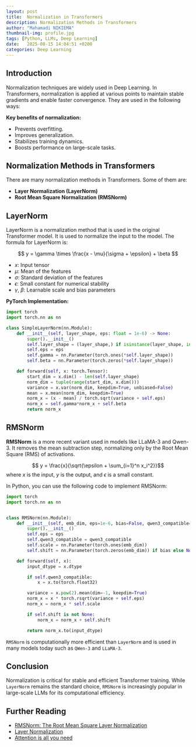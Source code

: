```yaml
---
layout: post
title:  Normalization in Transformers
description: Normalization Methods in Transformers
author: "Mahamadi NIKIEMA"
thumbnail-img: profile.jpg
tags: [Python, LLMs, Deep Learning]
date:   2025-08-15 14:04:51 +0200
categories: Deep Learning
---
```


## Introduction

Normalization techniques are widely used in Deep Learning. In Transformers, normalization is applied at various points to maintain stable gradients and enable faster convergence. They are used in the following ways:

**Key benefits of normalization:**
- Prevents overfitting.
- Improves generalization.
- Stabilizes training dynamics.
- Boosts performance on large-scale tasks.

## Normalization Methods in Transformers

There are many normalization methods in Transformers. Some of them are:

- **Layer Normalization (LayerNorm)**
- **Root Mean Square Normalization (RMSNorm)**

## LayerNorm

LayerNorm is a normalization method that is used in the original Transformer model. It is used to normalize the input to the model. The formula for LayerNorm is:

$$
y = \gamma \times \frac{x - \mu}{\sigma + \epsilon} + \beta
$$

- $x$: Input tensor  
- $\mu$: Mean of the features  
- $\sigma$: Standard deviation of the features  
- $\epsilon$: Small constant for numerical stability  
- $\gamma$, $\beta$: Learnable scale and bias parameters  


**PyTorch Implementation:**

```python
import torch
import torch.nn as nn

class SimpleLayerNorm(nn.Module):
    def __init__(self, layer_shape, eps: float = 1e-6) -> None:
        super().__init__()
        self.layer_shape = (layer_shape,) if isinstance(layer_shape, int) else tuple(layer_shape)
        self.eps = eps
        self.gamma = nn.Parameter(torch.ones(*self.layer_shape))
        self.beta = nn.Parameter(torch.zeros(*self.layer_shape))

    def forward(self, x: torch.Tensor):
        start_dim = x.dim() - len(self.layer_shape)
        norm_dim = tuple(range(start_dim, x.dim()))
        variance = x.var(norm_dim, keepdim=True, unbiased=False)
        mean = x.mean(norm_dim, keepdim=True)
        norm_x = (x - mean) / torch.sqrt(variance + self.eps)
        norm_x = self.gamma*norm_x + self.beta
        return norm_x
```

## RMSNorm

**RMSNorm** is a more recent variant used in models like LLaMA-3 and Qwen-3.
It removes the mean subtraction step, normalizing only by the Root Mean Square (RMS) of activations.

$$
y = \frac{x}{\sqrt{\epsilon + \sum_{i=1}^n x_i^2}}$$
where $x$ is the input, $y$ is the output, and $\epsilon$ is a small constant.

In Python, you can use the following code to implement RMSNorm:


```python
import torch
import torch.nn as nn


class RMSNorm(nn.Module):
    def __init__(self, emb_dim, eps=1e-6, bias=False, qwen3_compatible=True):
        super().__init__()
        self.eps = eps
        self.qwen3_compatible = qwen3_compatible
        self.scale = nn.Parameter(torch.ones(emb_dim))
        self.shift = nn.Parameter(torch.zeros(emb_dim)) if bias else None

    def forward(self, x):
        input_dtype = x.dtype

        if self.qwen3_compatible:
            x = x.to(torch.float32)

        variance = x.pow(2).mean(dim=-1, keepdim=True)
        norm_x = x * torch.rsqrt(variance + self.eps)
        norm_x = norm_x * self.scale

        if self.shift is not None:
            norm_x = norm_x + self.shift

        return norm_x.to(input_dtype)
```

``RMSNorm`` is computationally more efficient than `LayerNorm` and is used in many models today such as `QWen-3` and `LLaMA-3`.

## Conclusion

Normalization is critical for stable and efficient Transformer training.
While `LayerNorm` remains the standard choice, `RMSNorm` is increasingly popular in large-scale LLMs for its computational efficiency.


## Further Reading

- [RMSNorm: The Root Mean Square Layer Normalization](https://arxiv.org/abs/1910.07467)
- [Layer Normalization](https://arxiv.org/abs/1607.06450)
- [Attention is all you need](https://arxiv.org/abs/1706.03762)